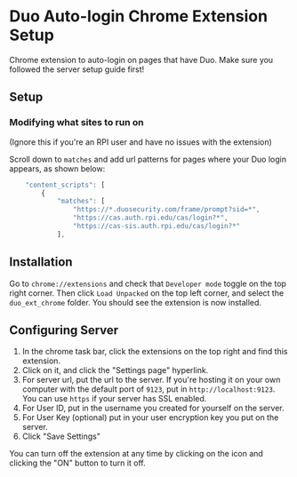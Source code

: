 # Duo Auto-login Chrome Extension Setup

Chrome extension to auto-login on pages that have Duo. Make sure you followed the server setup guide first!

## Setup

### Modifying what sites to run on
(Ignore this if you're an RPI user and have no issues with the extension)

Scroll down to `matches` and add url patterns for pages where your Duo login appears, as shown below:
```js
    "content_scripts": [
        {
            "matches": [
                "https://*.duosecurity.com/frame/prompt?sid=*",
                "https://cas.auth.rpi.edu/cas/login?*",
                "https://cas-sis.auth.rpi.edu/cas/login?*"
            ],
```

## Installation
Go to `chrome://extensions` and check that `Developer mode` toggle on the top right corner. Then click `Load Unpacked` on the top left corner, and select the `duo_ext_chrome` folder. You should see the extension is now installed.


## Configuring Server
1. In the chrome task bar, click the extensions on the top right and find this extension.
2. Click on it, and click the "Settings page" hyperlink.
3. For server url, put the url to the server. If you're hosting it on your own computer with the default port of `9123`, put in `http://localhost:9123`. You can use `https` if your server has SSL enabled.
4. For User ID, put in the username you created for yourself on the server.
5. For User Key (optional) put in your user encryption key you put on the server.
6. Click "Save Settings"

You can turn off the extension at any time by clicking on the icon and clicking the "ON" button to turn it off.

